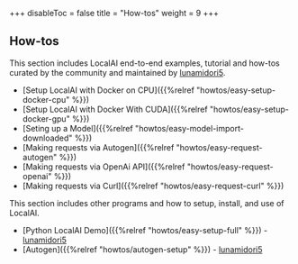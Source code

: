 +++
disableToc = false
title = "How-tos"
weight = 9
+++

## How-tos

This section includes LocalAI end-to-end examples, tutorial and how-tos curated by the community and maintained by [lunamidori5](https://github.com/lunamidori5).

- [Setup LocalAI with Docker on CPU]({{%relref "howtos/easy-setup-docker-cpu" %}})
- [Setup LocalAI with Docker With CUDA]({{%relref "howtos/easy-setup-docker-gpu" %}})
- [Seting up a Model]({{%relref "howtos/easy-model-import-downloaded" %}})
- [Making requests via Autogen]({{%relref "howtos/easy-request-autogen" %}})
- [Making requests via OpenAi API]({{%relref "howtos/easy-request-openai" %}})
- [Making requests via Curl]({{%relref "howtos/easy-request-curl" %}})

This section includes other programs and how to setup, install, and use of LocalAI.
- [Python LocalAI Demo]({{%relref "howtos/easy-setup-full" %}}) - [lunamidori5](https://github.com/lunamidori5)
- [Autogen]({{%relref "howtos/autogen-setup" %}}) - [lunamidori5](https://github.com/lunamidori5)
